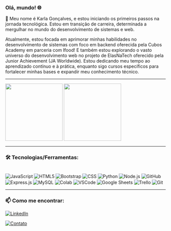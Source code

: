 ### Olá, mundo! 🌐

👋 Meu nome é Karla Gonçalves, e estou iniciando os primeiros passos na jornada tecnológica. 
Estou em transição de carreira, determinada a mergulhar no mundo do desenvolvimento de sistemas e web. 

Atualmente, estou focada em aprimorar minhas habilidades no desenvolvimento de sistemas com foco em backend oferecida pela Cubos Academy em parceria com Ifood!  E também estou explorando o vasto universo do desenvolvimento web no projeto de ElasNaTech oferecido pela Junior Achievement (JA Worldwide). Estou dedicando meu tempo ao aprendizado contínuo e à prática, enquanto sigo cursos específicos para fortalecer minhas bases e expandir meu conhecimento técnico.

---
<div>
    
<img height="180em"  src="https://github-readme-stats.vercel.app/api?username=Karlagoncalves&show_icons=true&theme=radical">
<img height="180em"  src="https://github-readme-stats.vercel.app/api/top-langs/?username=Karlagoncalves&layout=compact">

</div>

---

### 🛠️ Tecnologias/Ferramentas:

<div style="display: inline_block"><br>
    <img align="center" alt="JavaScript" src="https://img.shields.io/badge/JavaScript-323330?style=for-the-badge&logo=javascript&logoColor=F7DF1E">
    <img align="center" alt="HTML5" src="https://img.shields.io/badge/HTML5-E34F26?style=for-the-badge&logo=html5&logoColor=white">
    <img align="center" alt="Bootstrap" src="https://img.shields.io/badge/Bootstrap-563D7C?style=for-the-badge&logo=bootstrap&logoColor=white">
    <img align="center" alt="CSS" src="https://img.shields.io/badge/CSS3-1572B6?style=for-the-badge&logo=css3&logoColor=white">
    <img align="center" alt="Python" src="https://img.shields.io/badge/Python-3776AB?style=for-the-badge&logo=python&logoColor=white">
    <img align="center" alt="Node.js" src="https://img.shields.io/badge/Node.js-43853D?style=for-the-badge&logo=node.js&logoColor=white">
    <img align="center" alt="GitHub" src="https://img.shields.io/badge/GitHub-100000?style=for-the-badge&logo=github&logoColor=white">
    <img align="center" alt="Express.js" src="https://img.shields.io/badge/Express.js-404D59?style=for-the-badge">
    <img align="center" alt="MySQL" src="https://img.shields.io/badge/MySQL-005C84?style=for-the-badge&logo=mysql&logoColor=white">
    <img align="center" alt="Colab" src="https://img.shields.io/badge/Colab-F9AB00?style=for-the-badge&logo=googlecolab&color=525252">
    <img align="center" alt="VSCode" src="https://img.shields.io/badge/Visual_Studio_Code-0078D4?style=for-the-badge&logo=visual%20studio%20code&logoColor=white">
    <img align="center" alt="Google Sheets" src="https://img.shields.io/badge/Google%20Sheets-34A853?style=for-the-badge&logo=google-sheets&logoColor=white">
    <img align="center" alt="Trello" src="https://img.shields.io/badge/Trello-0052CC?style=for-the-badge&logo=trello&logoColor=white">
    <img align="center" alt="Git" src="https://img.shields.io/badge/GIT-E44C30?style=for-the-badge&logo=git&logoColor=white">
    

</div>

---

### 📫 Como me encontrar:

[![LinkedIn](https://img.shields.io/badge/LinkedIn-0077B5?style=for-the-badge&logo=linkedin&logoColor=white
)](https://www.linkedin.com/in/karla-goncalves-s/)

[![Contato](https://img.shields.io/badge/Gmail-D14836?style=for-the-badge&logo=gmail&logoColor=white)](karlagonsilva@gmail.com)
